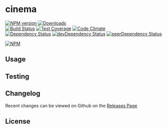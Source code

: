 # cinema 
[![NPM version](https://badge.fury.io/js/cinema.svg)](http://badge.fury.io/js/cinema) [![Downloads](http://img.shields.io/npm/dm/cinema.svg)](http://badge.fury.io/js/cinema)   
[![Build Status](https://travis-ci.org//cinema.svg?branch=master)](https://travis-ci.org//cinema) [![Test Coverage](https://codeclimate.com/github//cinema/badges/coverage.svg)](https://codeclimate.com/github//cinema) [![Code Climate](https://codeclimate.com/github//cinema/badges/gpa.svg)](https://codeclimate.com/github//cinema)   
[![Dependency Status](https://david-dm.org//cinema.svg)](https://david-dm.org//cinema) [![devDependency Status](https://david-dm.org//cinema/dev-status.svg)](https://david-dm.org//cinema#info=devDependencies) [![peerDependency Status](https://david-dm.org//cinema/peer-status.svg)](https://david-dm.org//cinema#info=peerDependencies)    


> 

[![NPM](https://nodei.co/npm/cinema.png?downloads=true&downloadRank=true&stars=true)](https://nodei.co/npm/cinema)

## Usage


## Testing


## Changelog

Recent changes can be viewed on Github on the [Releases Page](https://github.com//cinema/releases)

## License



